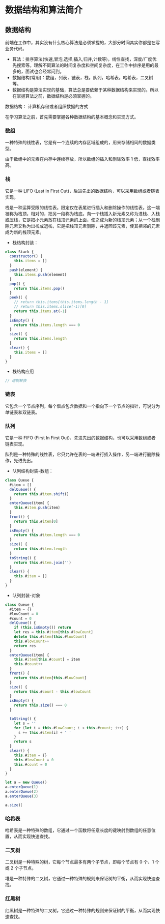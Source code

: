 # 数据结构和算法简介

## 数据结构

前端在工作中，其实没有什么核心算法是必须掌握的，大部分时间其实你都是在写业务代码。

- 算法：排序算法(快速,冒泡,选择,插入,归并,计数等)，线性查找，深度/广度优先搜索等。理解不同算法的时间复杂度和空间复杂度，在工作中排序是用的最多的，面试也会经常问到。
- 数据结构(常用)：数组，列表，链表，栈，队列，哈希表，哈希表，二叉树等。
- 数据结构是算法实现的基础，算法总是要依赖于某种数据结构来实现的。所以在掌握算法之前，数据结构是必须掌握的。

数据结构： 计算机存储或者组织数据的方式

在学习算法之前，首先需要掌握各种数据结构的基本概念和实现方式。

### 数组

一种特殊的线性表，它是有一个连续的内存区域组成的，用来存储相同的数据类型。

由于数组中的元素在内存中连续存放，所以数组的插入和删除效率 1 低，查找效率高。

### 栈

它是一种 LIFO (Last In First Out)，后进先出的数据结构，可以采用数组或者链表实现。

栈是一种运算受限的线性表。限定仅在表尾进行插入和删除操作的线性表，这一端被称为栈顶，相对的，把另一段称为栈底。向一个栈插入新元素又称为进栈、入栈或压栈，它是把小元素放在栈顶元素的上面，使之成为新的栈顶元素；从一个栈删除元素又称为出栈或退栈，它是把栈顶元素删除，并返回该元素，使其相邻的元素成为新的栈顶元素。

- 栈结构封装：

```js
class Stack {
  constructor() {
    this.items = []
  }
  push(element) {
    this.items.push(element)
  }
  pop() {
    return this.items.pop()
  }
  peek() {
    // return this.items[this.items.length - 1]
    // return this.items.slice(-1)[0]
    return this.items.at(-1)
  }
  isEmpty() {
    return this.items.length === 0
  }
  size() {
    return this.items.length
  }
  clear() {
    this.items = []
  }
}
```

- 栈结构应用

```js
// 进制转换
```

### 链表

它包含一个节点序列，每个借点包含数据和一个指向下一个节点的指针，可说分为单链表和双链表。

### 队列

它是一种 FIFO (First In First Out)，先进先出的数据结构，也可以采用数组或者链表实现。

队列是一种特殊的线性表，它只允许在表的一端进行插入操作，另一端进行删除操作，先进先出。

- 队列结构封装-数组：

```js
class Queue {
  #item = []
  delQueue() {
    return this.#item.shift()
  }
  enterQueue(item) {
    this.#item.push(item)
  }
  front() {
    return this.#item[0]
  }
  isEmpty() {
    return this.#item.length === 0
  }
  size() {
    return this.#item.length
  }
  toString() {
    return this.#item.join('')
  }
  clear() {
    this.#item = []
  }
}
```

- 队列封装-对象

```js
class Queue {
  #item = {}
  #lowCount = 0
  #count = 0
  delQueue() {
    if (this.isEmpty()) return
    let res = this.#item[this.#lowCount]
    delete this.#item[this.#lowCount]
    this.#lowCount++
    return res
  }
  enterQueue(item) {
    this.#item[this.#count] = item
    this.#count++
  }
  front() {
    return this.#item[this.#lowCount]
  }
  size() {
    return this.#count - this.#lowCount
  }
  isEmpty() {
    return this.size() === 0
  }

  toString() {
    let s = ''
    for (let i = this.#lowCount; i < this.#count; i++) {
      s += this.#item[i] + ' '
    }
    return s
  }
  clear() {
    this.#item = {}
    this.#lowCount = 0
    this.#count = 0
  }
}

let a = new Queue()
a.enterQueue(1)
a.enterQueue(2)
a.enterQueue(3)

a.size()
```

### 哈希表

哈希表是一种特殊的数组，它通过一个函数将任意长度的键映射到数组的任意位置，从而实现快速查找。

### 二叉树

二叉树是一种特殊的树，它每个节点最多有两个子节点，即每个节点有 0 个、1 个或 2 个子节点。

堆是一种特殊的二叉树，它通过一种特殊的规则来保证树的平衡，从而实现快速查找。

### 红黑树

红黑树是一种特殊的二叉树，它通过一种特殊的规则来保证树的平衡，从而实现快速查找。

```js

```
